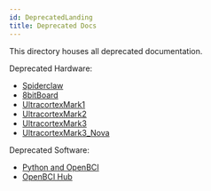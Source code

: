 ```yaml
---
id: DeprecatedLanding
title: Deprecated Docs
---
```


This directory houses all deprecated documentation.

Deprecated Hardware:
- [Spiderclaw](09Deprecated/02-Spiderclaw.md)
- [8bitBoard](09Deprecated/03-8bitBoard.md)
- [UltracortexMark1](09Deprecated/04-UltracortexMark1.md)
- [UltracortexMark2](09Deprecated/05-UltracortexMark2.md)
- [UltracortexMark3](09Deprecated/06-UltracortexMark3.md)
- [UltracortexMark3_Nova](09Deprecated/07-UltracortexMark3_Nova.md)

Deprecated Software:
- [Python and OpenBCI](09Deprecated/08-OpenBCI_Python.md)
- [OpenBCI Hub](09Deprecated/OpenBCI_Hub.md)
